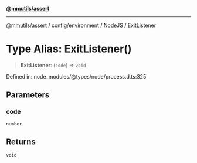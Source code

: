 [**@mmutils/assert**](../../../../../README.md)

***

[@mmutils/assert](../../../../../modules.md) / [config/environment](../../../README.md) / [NodeJS](../README.md) / ExitListener

# Type Alias: ExitListener()

> **ExitListener**: (`code`) => `void`

Defined in: node\_modules/@types/node/process.d.ts:325

## Parameters

### code

`number`

## Returns

`void`
